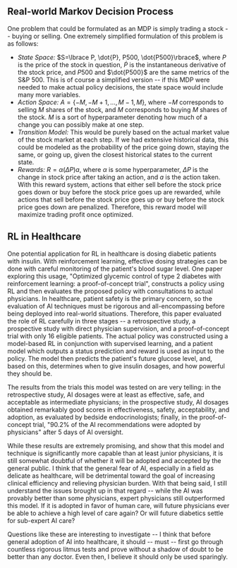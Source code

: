 ## Real-world Markov Decision Process

One problem that could be formulated as an MDP is simply trading a stock -- buying or selling. One extremely simplified formulation of this problem is as follows:
- _State Space:_ $S=\lbrace P, \dot{P}, P500, \dot{P500}\rbrace$, where $P$ is the price of the stock in question, $\dot{P}$ is the instantaneous derivative of the stock price, and $P500$ and $\dot{P500}$ are the same metrics of the S\&P 500. This is of course a simplified version -- if this MDP were needed to make actual policy decisions, the state space would include many more variables.
- _Action Space:_ $A = \lbrace -M, -M+1, ..., M-1, M\rbrace$, where $-M$ corresponds to selling $M$ shares of the stock, and $M$ corresponds to buying $M$ shares of the stock. $M$ is a sort of hyperparameter denoting how much of a change you can possibly make at one step.
- _Transition Model:_ This would be purely based on the actual market value of the stock market at each step. If we had extensive historical data, this could be modeled as the probability of the price going down, staying the same, or going up, given the closest historical states to the current state.
- _Rewards:_ $R = \alpha(\Delta P)a$, where $\alpha$ is some hyperparameter, $\Delta P$ is the change in stock price after taking an action, and $a$ is the action taken. With this reward system, actions that either sell before the stock price goes down or buy before the stock price goes up are rewarded, while actions that sell before the stock price goes up or buy before the stock price goes down are penalized. Therefore, this reward model will maximize trading profit once optimized.


## RL in Healthcare
  
One potential application for RL in healthcare is dosing diabetic patients with insulin. With reinforcement learning, effective dosing strategies can be done with careful monitoring of the patient's blood sugar level. One paper exploring this usage, "Optimized glycemic control of type 2 diabetes with reinforcement learning: a proof-of-concept trial", constructs a policy using RL and then evaluates the proposed policy with consultations to actual physicians. In healthcare, patient safety is the primary concern, so the evaluation of AI techniques must be rigorous and all-encompassing before being deployed into real-world situations. Therefore, this paper evaluated the role of RL carefully in three stages -- a retrospective study, a prospective study with direct physician supervision, and a proof-of-concept trial with only 16 eligible patients. The actual policy was constructed using a model-based RL in conjunction with supervised learning, and a patient model which outputs a status prediction and reward is used as input to the policy. The model then predicts the patient's future glucose level, and, based on this, determines when to give insulin dosages, and how powerful they should be. 

The results from the trials this model was tested on are very telling: in the retrospective study, AI dosages were at least as effective, safe, and acceptable as intermediate physicians; in the prospective study, AI dosages obtained remarkably good scores in effectiveness, safety, acceptability, and adoption, as evaluated by bedside endocrinologists; finally, in the proof-of-concept trial, "90.2% of the AI recommendations were adopted by physicians" after 5 days of AI oversight.

While these results are extremely promising, and show that this model and technique is significantly more capable than at least junior physicians, it is still somewhat doubtful of whether it will be adopted and accepted by the general public. I think that the general fear of AI, especially in a field as delicate as healthcare, will be detrimental toward the goal of increasing clinical efficiency and relieving physician burden. With that being said, I still understand the issues brought up in that regard -- while the AI was provably better than some physicians, expert physicians still outperformed this model. If it is adopted in favor of human care, will future physicians ever be able to achieve a high level of care again? Or will future diabetics settle for sub-expert AI care?

Questions like these are interesting to investigate -- I think that before general adoption of AI into healthcare, it should -- must -- first go through countless rigorous litmus tests and prove without a shadow of doubt to be better than any doctor. Even then, I believe it should only be used sparingly.
